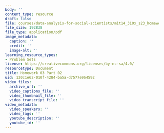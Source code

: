 ```yaml
---
body: ''
content_type: resource
draft: false
file: courses/data-analysis-for-social-scientists/mit14_310x_s23_homework03_part02.pdf
file_size: 192838
file_type: application/pdf
image_metadata:
  caption: ''
  credit: ''
  image-alt: ''
learning_resource_types:
- Problem Sets
license: https://creativecommons.org/licenses/by-nc-sa/4.0/
resourcetype: Document
title: Homework 03 Part 02
uid: 120c1e62-010f-4284-ba5a-d7577e964592
video_files:
  archive_url: ''
  video_captions_file: ''
  video_thumbnail_file: ''
  video_transcript_file: ''
video_metadata:
  video_speakers: ''
  video_tags: ''
  youtube_description: ''
  youtube_id: ''
---
```

